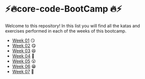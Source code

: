  # ⚡🔥core-code-BootCamp 🔥⚡

Welcome to this repository!
In this list you will find all the katas and exercises performed in each of the weeks of this bootcamp.
- [Week 01](./Weeks/Week01) 😏
- [Week 02](./Weeks/Week02) 😋
- [Week 03](./Weeks/Week03) 😆
- [Week 04](./Weeks/Week04) 🤗
- [Week 05](./Weeks/Week05) 😮
- [Week 06](./Weeks/Week06) 😁
- [Week 07](./Weeks/Week07) 🤗



